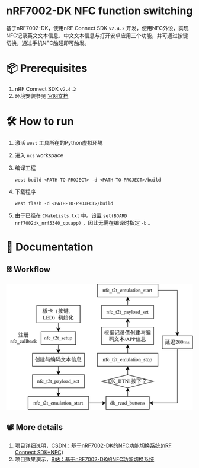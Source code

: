 # nRF7002-DK NFC function switching

基于nRF7002-DK，使用nRF Connect SDK `v2.4.2` 开发，使用NFC外设，实现NFC记录英文文本信息、中文文本信息与打开安卓应用三个功能，并可通过按键切换，通过手机NFC触碰即可触发。

# 📦 Prerequisites

1. nRF Connect SDK `v2.4.2`
2. 环境安装参见 [官网文档](https://developer.nordicsemi.com/nRF_Connect_SDK/doc/latest/nrf/index.html)

# 🛠️ How to run

1. 激活 `west` 工具所在的Python虚拟环境
2. 进入 `ncs` workspace
3. 编译工程
   
    ``` shell
    west build <PATH-TO-PROJECT> -d <PATH-TO-PROJECT>/build
    ```

4. 下载程序

    ``` shell
    west flash -d <PATH-TO-PROJECT>/build
    ```

5. 由于已经在 `CMakeLists.txt` 中。设置 `set(BOARD nrf7002dk_nrf5340_cpuapp)` ，因此无需在编译时指定 `-b` 。

# 📜 Documentation

## ⛓️ Workflow

<img src="./images/workflow.png" width="600px" alt="Workflow">

## 📽️ More details

1. 项目详细说明，[CSDN：基于nRF7002-DK的NFC功能切换系统(nRF Connect SDK+NFC)](https://blog.csdn.net/weixin_46422143/article/details/132958016)
2. 项目效果演示，[B站：基于nRF7002-DK的NFC功能切换系统](https://www.bilibili.com/video/BV1qk4y1F7KJ)
